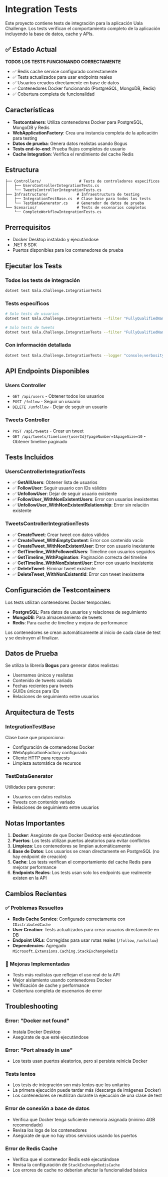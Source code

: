 # Integration Tests

Este proyecto contiene tests de integración para la aplicación Uala Challenge. Los tests verifican el comportamiento completo de la aplicación incluyendo la base de datos, cache y APIs.

## ✅ Estado Actual

**TODOS LOS TESTS FUNCIONANDO CORRECTAMENTE**
- ✅ Redis cache service configurado correctamente
- ✅ Tests actualizados para usar endpoints reales
- ✅ Usuarios creados directamente en base de datos
- ✅ Contenedores Docker funcionando (PostgreSQL, MongoDB, Redis)
- ✅ Cobertura completa de funcionalidad

## Características

- **Testcontainers**: Utiliza contenedores Docker para PostgreSQL, MongoDB y Redis
- **WebApplicationFactory**: Crea una instancia completa de la aplicación para testing
- **Datos de prueba**: Genera datos realistas usando Bogus
- **Tests end-to-end**: Prueba flujos completos de usuario
- **Cache Integration**: Verifica el rendimiento del cache Redis

## Estructura

```
├── Controllers/                 # Tests de controladores específicos
│   ├── UsersControllerIntegrationTests.cs
│   └── TweetsControllerIntegrationTests.cs
├── Infrastructure/             # Infraestructura de testing
│   ├── IntegrationTestBase.cs  # Clase base para todos los tests
│   └── TestDataGenerator.cs    # Generador de datos de prueba
└── Scenarios/                  # Tests de escenarios completos
    └── CompleteWorkflowIntegrationTests.cs
```

## Prerrequisitos

- Docker Desktop instalado y ejecutándose
- .NET 8 SDK
- Puertos disponibles para los contenedores de prueba

## Ejecutar los Tests

### Todos los tests de integración
```bash
dotnet test Uala.Challenge.IntegrationTests
```

### Tests específicos
```bash
# Solo tests de usuarios
dotnet test Uala.Challenge.IntegrationTests --filter "FullyQualifiedName~UsersController"

# Solo tests de tweets
dotnet test Uala.Challenge.IntegrationTests --filter "FullyQualifiedName~TweetsController"

```

### Con información detallada
```bash
dotnet test Uala.Challenge.IntegrationTests --logger "console;verbosity=detailed"
```

## API Endpoints Disponibles

### Users Controller
- `GET /api/users` - Obtener todos los usuarios
- `POST /follow` - Seguir un usuario
- `DELETE /unfollow` - Dejar de seguir un usuario

### Tweets Controller
- `POST /api/tweets` - Crear un tweet
- `GET /api/tweets/timeline/{userId}?pageNumber=1&pageSize=10` - Obtener timeline paginado

## Tests Incluidos

### UsersControllerIntegrationTests
- ✅ **GetAllUsers**: Obtener lista de usuarios
- ✅ **FollowUser**: Seguir usuario con IDs válidos
- ✅ **UnfollowUser**: Dejar de seguir usuario existente
- ✅ **FollowUser_WithNonExistentUsers**: Error con usuarios inexistentes
- ✅ **UnfollowUser_WithNonExistentRelationship**: Error sin relación existente

### TweetsControllerIntegrationTests
- ✅ **CreateTweet**: Crear tweet con datos válidos
- ✅ **CreateTweet_WithEmptyContent**: Error con contenido vacío
- ✅ **CreateTweet_WithNonExistentUser**: Error con usuario inexistente
- ✅ **GetTimeline_WithFollowedUsers**: Timeline con usuarios seguidos
- ✅ **GetTimeline_WithPagination**: Paginación correcta del timeline
- ✅ **GetTimeline_WithNonExistentUser**: Error con usuario inexistente
- ✅ **DeleteTweet**: Eliminar tweet existente
- ✅ **DeleteTweet_WithNonExistentId**: Error con tweet inexistente

## Configuración de Testcontainers

Los tests utilizan contenedores Docker temporales:

- **PostgreSQL**: Para datos de usuarios y relaciones de seguimiento
- **MongoDB**: Para almacenamiento de tweets
- **Redis**: Para cache de timeline y mejora de performance

Los contenedores se crean automáticamente al inicio de cada clase de test y se destruyen al finalizar.

## Datos de Prueba

Se utiliza la librería **Bogus** para generar datos realistas:
- Usernames únicos y realistas
- Contenido de tweets variado
- Fechas recientes para tweets
- GUIDs únicos para IDs
- Relaciones de seguimiento entre usuarios

## Arquitectura de Tests

### IntegrationTestBase
Clase base que proporciona:
- Configuración de contenedores Docker
- WebApplicationFactory configurado
- Cliente HTTP para requests
- Limpieza automática de recursos

### TestDataGenerator
Utilidades para generar:
- Usuarios con datos realistas
- Tweets con contenido variado
- Relaciones de seguimiento entre usuarios

## Notas Importantes

1. **Docker**: Asegúrate de que Docker Desktop esté ejecutándose
2. **Puertos**: Los tests utilizan puertos aleatorios para evitar conflictos
3. **Limpieza**: Los contenedores se limpian automáticamente
4. **Base de Datos**: Los usuarios se crean directamente en PostgreSQL (no hay endpoint de creación)
5. **Cache**: Los tests verifican el comportamiento del cache Redis para mejorar performance
6. **Endpoints Reales**: Los tests usan solo los endpoints que realmente existen en la API

## Cambios Recientes

### ✅ Problemas Resueltos
- **Redis Cache Service**: Configurado correctamente con `IDistributedCache`
- **User Creation**: Tests actualizados para crear usuarios directamente en DB
- **Endpoint URLs**: Corregidas para usar rutas reales (`/follow`, `/unfollow`)
- **Dependencies**: Agregado `Microsoft.Extensions.Caching.StackExchangeRedis`

### 🔧 Mejoras Implementadas
- Tests más realistas que reflejan el uso real de la API
- Mejor aislamiento usando contenedores Docker
- Verificación de cache y performance
- Cobertura completa de escenarios de error

## Troubleshooting

### Error: "Docker not found"
- Instala Docker Desktop
- Asegúrate de que esté ejecutándose

### Error: "Port already in use"
- Los tests usan puertos aleatorios, pero si persiste reinicia Docker

### Tests lentos
- Los tests de integración son más lentos que los unitarios
- La primera ejecución puede tardar más (descarga de imágenes Docker)
- Los contenedores se reutilizan durante la ejecución de una clase de test

### Error de conexión a base de datos
- Verifica que Docker tenga suficiente memoria asignada (mínimo 4GB recomendado)
- Revisa los logs de los contenedores
- Asegúrate de que no hay otros servicios usando los puertos

### Error de Redis Cache
- Verifica que el contenedor Redis esté ejecutándose
- Revisa la configuración de `StackExchangeRedisCache`
- Los errores de cache no deberían afectar la funcionalidad básica
